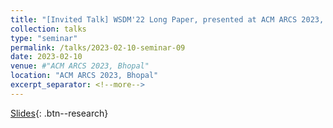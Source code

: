 ```yaml
---
title: "[Invited Talk] WSDM'22 Long Paper, presented at ACM ARCS 2023, Bhopal"
collection: talks
type: "seminar"
permalink: /talks/2023-02-10-seminar-09
date: 2023-02-10
venue: #"ACM ARCS 2023, Bhopal"
location: "ACM ARCS 2023, Bhopal"
excerpt_separator: <!--more-->
---
```


<!--more-->
[Slides](https://docs.google.com/presentation/d/e/2PACX-1vS3cSl6et5Zkv7rI3YoVUr-zJ53zFyvTYw8DZCb3p2ki3L-73gOrLNZv8aMhraP1aFUQxYP4ewo2IA8/pub?start=true&loop=false&delayms=5000){: .btn--research}

